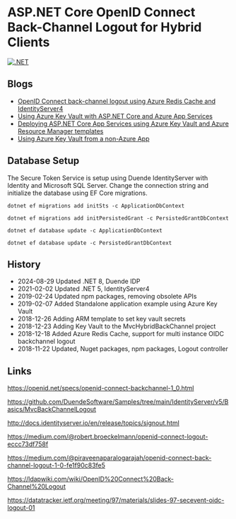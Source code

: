 # ASP.NET Core OpenID Connect Back-Channel Logout for Hybrid Clients

[![.NET](https://github.com/damienbod/AspNetCoreBackChannelLogout/actions/workflows/dotnet.yml/badge.svg)](https://github.com/damienbod/AspNetCoreBackChannelLogout/actions/workflows/dotnet.yml)

## Blogs

- [OpenID Connect back-channel logout using Azure Redis Cache and IdentityServer4](https://damienbod.com/2018/12/18/openid-connect-back-channel-logout-using-azure-redis-cache-and-identityserver4/)
- [Using Azure Key Vault with ASP.NET Core and Azure App Services](https://damienbod.com/2018/12/23/using-azure-key-vault-with-asp-net-core-and-azure-app-services/)
- [Deploying ASP.NET Core App Services using Azure Key Vault and Azure Resource Manager templates](https://damienbod.com/2019/01/07/deploying-asp-net-core-app-services-using-azure-key-vault-and-azure-resource-manager-templates/)
- [Using Azure Key Vault from a non-Azure App](https://damienbod.com/2019/02/07/using-azure-key-vault-from-an-non-azure-app/)

## Database Setup

The Secure Token Service is setup using Duende IdentityServer with Identity and Microsoft SQL Server. Change the connection string and initialize the database using EF Core migrations. 

```
dotnet ef migrations add initSts -c ApplicationDbContext

dotnet ef migrations add initPersistedGrant -c PersistedGrantDbContext

dotnet ef database update -c ApplicationDbContext

dotnet ef database update -c PersistedGrantDbContext
```

## History

- 2024-08-29 Updated .NET 8, Duende IDP
- 2021-02-02 Updated .NET 5, IdentityServer4
- 2019-02-24 Updated npm packages, removing obsolete APIs
- 2019-02-07 Added Standalone application example using Azure Key Vault
- 2018-12-26 Adding ARM template to set key vault secrets
- 2018-12-23 Adding Key Vault to the MvcHybridBackChannel project
- 2018-12-18 Added Azure Redis Cache, support for multi instance OIDC backchannel logout
- 2018-11-22 Updated, Nuget packages, npm packages, Logout controller

## Links

https://openid.net/specs/openid-connect-backchannel-1_0.html

https://github.com/DuendeSoftware/Samples/tree/main/IdentityServer/v5/Basics/MvcBackChannelLogout

http://docs.identityserver.io/en/release/topics/signout.html

https://medium.com/@robert.broeckelmann/openid-connect-logout-eccc73df758f

https://medium.com/@piraveenaparalogarajah/openid-connect-back-channel-logout-1-0-fe1f90c83fe5

https://ldapwiki.com/wiki/OpenID%20Connect%20Back-Channel%20Logout

https://datatracker.ietf.org/meeting/97/materials/slides-97-secevent-oidc-logout-01
